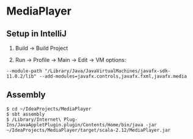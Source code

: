 # MediaPlayer

## Setup in IntelliJ

1. Build -> Build Project

2. Run -> Profile -> Main -> Edit -> VM options:

```
--module-path "/Library/Java/JavaVirtualMachines/javafx-sdk-11.0.2/lib" --add-modules=javafx.controls,javafx.fxml,javafx.media
```

## Assembly

```
$ cd ~/IdeaProjects/MediaPlayer
$ sbt assembly
$ /Library/Internet\ Plug-Ins/JavaAppletPlugin.plugin/Contents/Home/bin/java -jar ~/IdeaProjects/MediaPlayer/target/scala-2.12/MediaPlayer.jar
```

